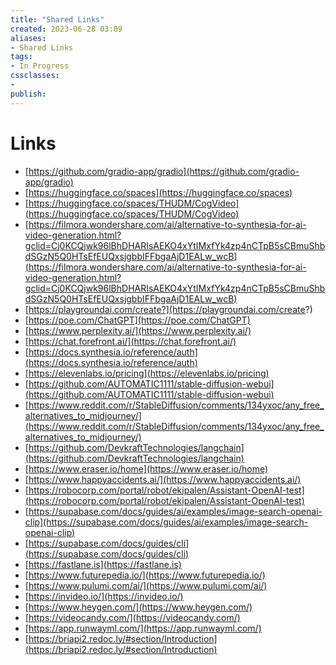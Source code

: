 ```yaml
---
title: "Shared Links"
created: 2023-06-28 03:09
aliases: 
- Shared Links
tags:
- In Progress
cssclasses:
- 
publish:
---
```


<!-- 
tags: 
-->

<!--internal
parent:: [[]]
child:: [[]]
related:: [[]]
-->

<!--external
- []()
-->

# Links

- [https://github.com/gradio-app/gradio](https://github.com/gradio-app/gradio)
- [https://huggingface.co/spaces](https://huggingface.co/spaces)
- [https://huggingface.co/spaces/THUDM/CogVideo](https://huggingface.co/spaces/THUDM/CogVideo)
- [https://filmora.wondershare.com/ai/alternative-to-synthesia-for-ai-video-generation.html?gclid=Cj0KCQjwk96lBhDHARIsAEKO4xYtIMxfYk4zp4nCTpB5sCBmuShbdSGzN5Q0HTsEfEUQxsjgbbIFFbgaAjD1EALw_wcB](https://filmora.wondershare.com/ai/alternative-to-synthesia-for-ai-video-generation.html?gclid=Cj0KCQjwk96lBhDHARIsAEKO4xYtIMxfYk4zp4nCTpB5sCBmuShbdSGzN5Q0HTsEfEUQxsjgbbIFFbgaAjD1EALw_wcB)
- [https://playgroundai.com/create?](https://playgroundai.com/create?)
- [https://poe.com/ChatGPT](https://poe.com/ChatGPT)
- [https://www.perplexity.ai/](https://www.perplexity.ai/)
- [https://chat.forefront.ai/](https://chat.forefront.ai/)
- [https://docs.synthesia.io/reference/auth](https://docs.synthesia.io/reference/auth)
- [https://elevenlabs.io/pricing](https://elevenlabs.io/pricing)
- [https://github.com/AUTOMATIC1111/stable-diffusion-webui](https://github.com/AUTOMATIC1111/stable-diffusion-webui)
- [https://www.reddit.com/r/StableDiffusion/comments/134yxoc/any_free_alternatives_to_midjourney/](https://www.reddit.com/r/StableDiffusion/comments/134yxoc/any_free_alternatives_to_midjourney/)
- [https://github.com/DevkraftTechnologies/langchain](https://github.com/DevkraftTechnologies/langchain)
- [https://www.eraser.io/home](https://www.eraser.io/home)
- [https://www.happyaccidents.ai/](https://www.happyaccidents.ai/)
- [https://robocorp.com/portal/robot/ekipalen/Assistant-OpenAI-test](https://robocorp.com/portal/robot/ekipalen/Assistant-OpenAI-test)
- [https://supabase.com/docs/guides/ai/examples/image-search-openai-clip](https://supabase.com/docs/guides/ai/examples/image-search-openai-clip)
- [https://supabase.com/docs/guides/cli](https://supabase.com/docs/guides/cli)
- [https://fastlane.is](https://fastlane.is)
- [https://www.futurepedia.io/](https://www.futurepedia.io/)
- [https://www.pulumi.com/ai/](https://www.pulumi.com/ai/)
- [https://invideo.io/](https://invideo.io/)
- [https://www.heygen.com/](https://www.heygen.com/)
- [https://videocandy.com/](https://videocandy.com/)
- [https://app.runwayml.com/](https://app.runwayml.com/)
- [https://briapi2.redoc.ly/#section/Introduction](https://briapi2.redoc.ly/#section/Introduction)
